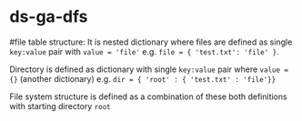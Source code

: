 # ds-ga-dfs

#file table structure:
It is nested dictionary where files are defined as single `key:value` pair with `value = 'file'` e.g.
`file = { 'test.txt': 'file' }`.

Directory is defined as dictionary with single `key:value` pair where `value = {}` (another dictionary) e.g.
 `dir = { 'root' : { 'test.txt' : 'file'}}`
 
File system structure is defined as a combination of these both definitions with starting directory `root`